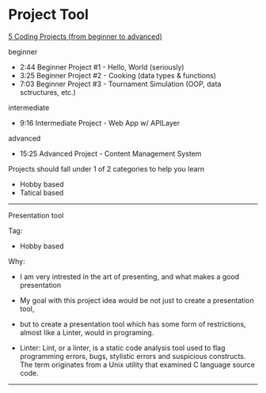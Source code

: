 # Project Tool

[5 Coding Projects (from beginner to advanced)](https://www.youtube.com/watch?v=n2B-FClr5rA)

beginner

- 2:44 Beginner Project #1 - Hello, World (seriously)
- 3:25 Beginner Project #2 - Cooking (data types & functions)
- 7:03 Beginner Project #3 - Tournament Simulation (OOP, data sctructures, etc.)

intermediate

- 9:16 Intermediate Project - Web App w/ APILayer

advanced

- 15:25 Advanced Project - Content Management System

Projects should fall under 1 of 2 categories to help you learn

- Hobby based
- Tatical based

---

Presentation tool

Tag: 

- Hobby based
 
Why:

- I am very intrested in the art of presenting, and what makes a good presentation
- My goal with this project idea would be not just to create a presentation tool, 
- but to create a presentation tool which has some form of restrictions, almost like a Linter, would in programing. 

- Linter: Lint, or a linter, is a static code analysis tool used to flag programming errors, bugs, stylistic errors and suspicious constructs. The term originates from a Unix utility that examined C language source code.

---


<!--

// Invoicing System
// Tag: Hobby based
// Why: 
// I was self employed for 3 years, for them 3 years, I used 3 systems to try and handle and present my invoicing.
// I used a tool called boost to track the ammount of hours I work on a given project.
// I then used a micrsoft spreadsheet, to calculate how much time should be charged.
// I then used adobe indesign, to create the final invoice to send to the client.
// I always wished that I could streamline this process as it used to take me around a 1/2 hours to complete each month.
// This could also be expanded to include my tax return records/spending, which is another process that takes alot of time for me to manage.



// -------------------------------------------------------------------- //

// UN ORGANISED...

// - Quiz
// - Course
// - Instrument Tuner
// - CMS (Content Management Systems)
// - To do List
// - Invoice Generator
// - Chess Game
// - LMS (Learning Management System)
// - Job Search Tool
// - CV/Resume Generator
// - Cover Letter Generator
// - portfolio website

// Clones

// - Slack, clone
// - Twitch, clone
// - Facebook, clone
// - Reddit, clone
// - Youtube, clone
// - TikTok, clone
// - Discord, clone
// - Instagram, clone
// - Trello, clone
// - LinkedIn, clone
// - Twitter, clone

-->
